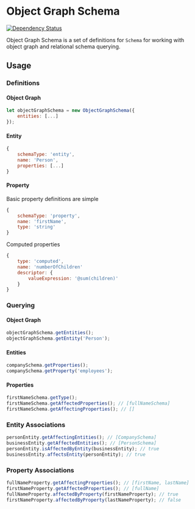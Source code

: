 Object Graph Schema
===================

[![Dependency Status](https://img.shields.io/david/collinbrewer/object-graph-schema/master.svg)](https://david-dm.org/collinbrewer/object-graph-schema.svg)

Object Graph Schema is a set of definitions for `Schema` for working with object graph and relational schema querying.

Usage
-----

### Definitions

#### Object Graph
```js
let objectGraphSchema = new ObjectGraphSchema({
	entities: [...]
});
```
#### Entity
```js
{
	schemaType: 'entity',
	name: 'Person',
	properties: [...]
}
```

#### Property

Basic property definitions are simple
```js
{
	schemaType: 'property',
	name: 'firstName',
	type: 'string'
}
```

Computed properties
```js
{
	type: 'computed',
	name: 'numberOfChildren'
	descriptor: {
		valueExpression: '@sum(children)'
	}
}
```

### Querying

#### Object Graph
```js
objectGraphSchema.getEntities();
objectGraphSchema.getEntity('Person');
```

#### Entities
```js
companySchema.getProperties();
companySchema.getProperty('employees');
```

#### Properties
```js
firstNameSchema.getType();
firstNameSchema.getAffectedProperties(); // [fullNameSchema]
firstNameSchema.getAffectingProperties(); // []
```

### Entity Associations
```js
personEntity.getAffectingEntities(); // [CompanySchema]
businessEntity.getAffectedEntities(); // [PersonSchema]
personEntity.isAffectedByEntity(businessEntity); // true
businessEntity.affectsEntity(personEntity); // true
```


### Property Associations
```js
fullNameProperty.getAffectingProperties(); // [firstName, lastName]
firstNameProperty.getAffectedProperties(); // [fullName]
fullNameProperty.affectedByProperty(firstNameProperty); // true
firstNameProperty.affectedByProperty(lastNameProperty); // false
```
